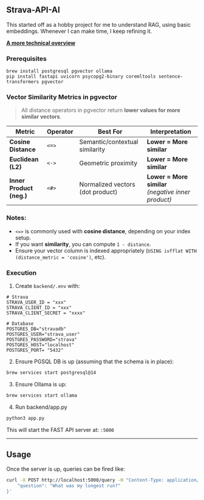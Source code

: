 ## Strava-API-AI
This started off as a hobby project for me to understand RAG, using basic embeddings. Whenever I can make time, I keep refining it.

**[A more technical overview](docs/overview.md)**

### Prerequisites

```
brew install postgresql pgvector ollama
pip install fastapi uvicorn psycopg2-binary coremltools sentence-transformers pgvector
```


### Vector Similarity Metrics in pgvector

> All distance operators in pgvector return **lower values for more similar vectors**.

| Metric                  | Operator | Best For                     | Interpretation             |
|-------------------------|----------|-------------------------------|----------------------------|
| **Cosine Distance**     | `<=>`    | Semantic/contextual similarity | **Lower = More similar**   |
| **Euclidean (L2)**      | `<->`    | Geometric proximity            | **Lower = More similar**   |
| **Inner Product (neg.)**| `<#>`    | Normalized vectors (dot product) | **Lower = More similar** *(negative inner product)* |

### Notes:
- `<=>` is commonly used with **cosine distance**, depending on your index setup.
- If you want **similarity**, you can compute `1 - distance`.
- Ensure your vector column is indexed appropriately (`USING ivfflat WITH (distance_metric = 'cosine')`, etc).


### Execution
1. Create `backend/.env` with:
```properties
# Strava
STRAVA_USER_ID = "xxx"
STRAVA_CLIENT_ID = "xxx"
STRAVA_CLIENT_SECRET = "xxxx"

# Database
POSTGRES_DB="stravadb"
POSTGRES_USER="strava_user"
POSTGRES_PASSWORD="strava"
POSTGRES_HOST="localhost"
POSTGRES_PORT= "5432"
```
2. Ensure PGSQL DB is up (assuming that the schema is in place):
```sh
brew services start postgresql@14
```
3. Ensure Ollama is up:
```sh
brew services start ollama
``` 
4. Run backend/app.py
```sh
python3 app.py
```
This will start the FAST API server at: `:5000`

---
## Usage
Once the server is up, queries can be fired like:
```sh
curl -X POST http://localhost:5000/query -H "Content-Type: application/json" -d '{           
    "question": "What was my longest run?"         
}'
```
